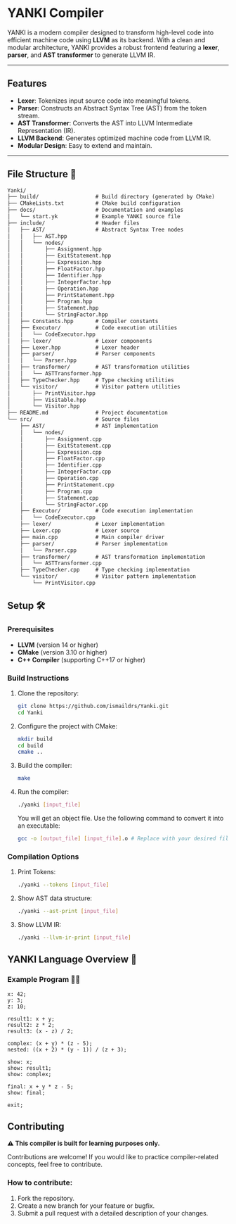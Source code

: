 # YANKI Compiler
YANKI is a modern compiler designed to transform high-level code into efficient machine code using **LLVM** as its backend. With a clean and modular architecture, YANKI provides a robust frontend featuring a **lexer**, **parser**, and **AST transformer** to generate LLVM IR.

---

## Features

- **Lexer**: Tokenizes input source code into meaningful tokens.
- **Parser**: Constructs an Abstract Syntax Tree (AST) from the token stream.
- **AST Transformer**: Converts the AST into LLVM Intermediate Representation (IR).
- **LLVM Backend**: Generates optimized machine code from LLVM IR.
- **Modular Design**: Easy to extend and maintain.

---

## File Structure 📂

```markdown
Yanki/
├── build/                  # Build directory (generated by CMake)
├── CMakeLists.txt          # CMake build configuration
├── docs/                   # Documentation and examples
│   └── start.yk            # Example YANKI source file
├── include/                # Header files
│   ├── AST/                # Abstract Syntax Tree nodes
│   │   ├── AST.hpp
│   │   └── nodes/
│   │       ├── Assignment.hpp
│   │       ├── ExitStatement.hpp
│   │       ├── Expression.hpp
│   │       ├── FloatFactor.hpp
│   │       ├── Identifier.hpp
│   │       ├── IntegerFactor.hpp
│   │       ├── Operation.hpp
│   │       ├── PrintStatement.hpp
│   │       ├── Program.hpp
│   │       ├── Statement.hpp
│   │       └── StringFactor.hpp
│   ├── Constants.hpp       # Compiler constants
│   ├── Executor/           # Code execution utilities
│   │   └── CodeExecutor.hpp
│   ├── lexer/              # Lexer components
│   ├── Lexer.hpp           # Lexer header
│   ├── parser/             # Parser components
│   │   └── Parser.hpp
│   ├── transformer/        # AST transformation utilities
│   │   └── ASTTransformer.hpp
│   ├── TypeChecker.hpp     # Type checking utilities
│   └── visitor/            # Visitor pattern utilities
│       ├── PrintVisitor.hpp
│       ├── Visitable.hpp
│       └── Visitor.hpp
├── README.md               # Project documentation
└── src/                    # Source files
    ├── AST/                # AST implementation
    │   └── nodes/
    │       ├── Assignment.cpp
    │       ├── ExitStatement.cpp
    │       ├── Expression.cpp
    │       ├── FloatFactor.cpp
    │       ├── Identifier.cpp
    │       ├── IntegerFactor.cpp
    │       ├── Operation.cpp
    │       ├── PrintStatement.cpp
    │       ├── Program.cpp
    │       ├── Statement.cpp
    │       └── StringFactor.cpp
    ├── Executor/           # Code execution implementation
    │   └── CodeExecutor.cpp
    ├── lexer/              # Lexer implementation
    ├── Lexer.cpp           # Lexer source
    ├── main.cpp            # Main compiler driver
    ├── parser/             # Parser implementation
    │   └── Parser.cpp
    ├── transformer/        # AST transformation implementation
    │   └── ASTTransformer.cpp
    ├── TypeChecker.cpp     # Type checking implementation
    └── visitor/            # Visitor pattern implementation
        └── PrintVisitor.cpp
```

## Setup 🛠️

### Prerequisites
- **LLVM** (version 14 or higher)
- **CMake** (version 3.10 or higher)
- **C++ Compiler** (supporting C++17 or higher)

### Build Instructions
1. Clone the repository:
   ```bash
   git clone https://github.com/ismaildrs/Yanki.git
   cd Yanki
   ```

2. Configure the project with CMake:
   ```bash
   mkdir build
   cd build
   cmake ..
   ```

3. Build the compiler:
   ```bash
   make
   ```

4. Run the compiler:
   ```bash
   ./yanki [input_file]
   ```
   You will get an object file. Use the following command to convert it into an executable:
   ```bash
   gcc -o [output_file] [input_file].o # Replace with your desired file name
   ```

### Compilation Options
1. Print Tokens:
    ```bash
    ./yanki --tokens [input_file]
    ```
2. Show AST data structure:
    ```bash
    ./yanki --ast-print [input_file]
    ```
3. Show LLVM IR:
    ```bash
    ./yanki --llvm-ir-print [input_file]
    ```

## YANKI Language Overview 📜

### Example Program 🧑‍💻

```plaintext
x: 42;
y: 3;
z: 10;

result1: x + y;
result2: z * 2;
result3: (x - z) / 2;

complex: (x + y) * (z - 5);
nested: ((x + 2) * (y - 1)) / (z + 3);

show: x;
show: result1;
show: complex;

final: x + y * z - 5;
show: final;

exit;
```
## Contributing
**⚠️ This compiler is built for learning purposes only.**

Contributions are welcome! If you would like to practice compiler-related concepts, feel free to contribute.

### How to contribute:
1. Fork the repository.
2. Create a new branch for your feature or bugfix.
3. Submit a pull request with a detailed description of your changes.
